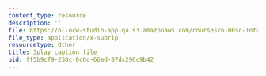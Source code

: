 ```yaml
---
content_type: resource
description: ''
file: https://ol-ocw-studio-app-qa.s3.amazonaws.com/courses/6-00sc-introduction-to-computer-science-and-programming-spring-2011/ff5b9cf9238c0c0c66ad87dc296c9b42_C2BBAW78fYg.srt
file_type: application/x-subrip
resourcetype: Other
title: 3play caption file
uid: ff5b9cf9-238c-0c0c-66ad-87dc296c9b42
---
```

